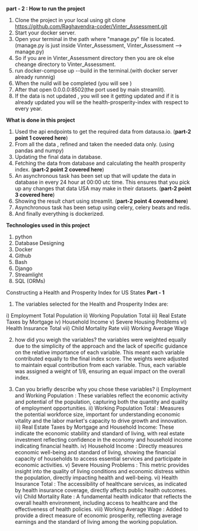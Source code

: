 **part - 2 : How to run the project**
1. Clone the project in your local using git clone https://github.com/Raghavendra-coder/Vinter_Assessment.git
2. Start your docker server.
3. Open your terminal in the path where "manage.py" file is located. (manage.py is just inside Vinter_Assessment, Vinter_Assessment --> manage.py)
4. So if you are in Vinter_Assessment directory then you are ok else cheange directory to Vinter_Assessment.
5. run docker-compose up --build in the terminal.(with docker server already runnnig)
6. When the nuild will be completed (you will see )
7. After that open 0.0.0.0:8502(the port used by main streamlit).
8. If the data is not updated , you will see it getting updated and if it is already updated you will se the health-prosperity-index with respect to every year.



**What is done in this project**
1. Used the api endpoints to get the required data from datausa.io. (**part-2 point 1 covered here**)
2. From all the data , refined and taken the needed data only. (using pandas and numpy)
3. Updating the final data in database.
4. Fetching the data from database and calculating the health prosperity index. (**part-2 point 2 covered here**)
5. An asynchronous task has been set up that will update the data in database in every 24 hour at 00:00 utc time. This ensures that you pick up any changes that data 
USA may make in their datasets. (**part-2 point 3 covered here**)
6. Showing the result chart using streamlit. (**part-2 point 4 covered here**)
7. Asynchronous task has been setup using celery, celery beats and redis.
8. And finally everything is dockerized.



**Technologies used in this project**
1. python
2. Database Designing
3. Docker
4. Github
5. Bash
6. Django
7. Streamlight
8. SQL (ORMs)



Constructing a Health and Prosperity Index for US States
**Part - 1**
1. The variables selected for the Health and Prosperity Index are:

  i) Employment Total Population
  ii) Working Population Total
  iii) Real Estate Taxes by Mortgage
  iv) Household Income
  v) Severe Housing Problems
  vi) Health Insurance Total
  vii) Child Mortality Rate
  viii) Working Average Wage

2. how did you weigh the variables?
   the variables were weighted equally due to the simplicity of the approach
   and the lack of specific guidance on the relative importance of each variable.
   This meant each variable contributed equally to the final index score. 
   The weights were adjusted to maintain equal contribution from each variable.
   Thus, each variable was assigned a weight of 1/8, ensuring an equal impact on the overall index.

3. Can you briefly describe why you chose these variables?
  i) Employment and Working Population : These variables reflect the economic activity and potential of the population, capturing both the quantity and quality of employment opportunities.
  ii) Working Population Total : Measures the potential workforce size, important for understanding economic vitality and the labor market's capacity to drive growth and innovation.
  iii) Real Estate Taxes by Mortgage and Household Income: These indicate the economic stability and standard of living, with real estate investment reflecting confidence in the economy and household income indicating financial health.
  iv) Household Income : Directly measures economic well-being and standard of living, showing the financial capacity of households to access essential services and participate in economic activities.
  v) Severe Housing Problems : This metric provides insight into the quality of living conditions and economic distress within the population, directly impacting health and well-being.
  vi) Health Insurance Total : The accessibility of healthcare services, as indicated by health insurance coverage, directly affects public health outcomes.
  vii) Child Mortality Rate : A fundamental health indicator that reflects the overall health environment, including access to healthcare and the effectiveness of health policies.
  viii) Working Average Wage : Added to provide a direct measure of economic prosperity, reflecting average earnings and the standard of living among the working population.
